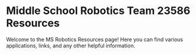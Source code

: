 # Middle School Robotics Team 23586 Resources

Welcome to the MS Robotics Resources page! Here you can find various applications, links, and any other helpful information.
